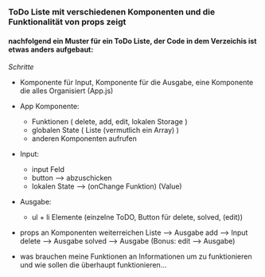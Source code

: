 ### ToDo Liste mit verschiedenen Komponenten und die Funktionalität von props zeigt

#### nachfolgend ein Muster für ein ToDo Liste, der Code in dem Verzeichis ist etwas anders aufgebaut:
*Schritte*
- Komponente für Input, Komponente für die Ausgabe, eine Komponente die alles Organisiert (App.js)

- App Komponente:
    - Funktionen ( delete, add, edit, lokalen Storage )
    - globalen State ( Liste (vermutlich ein Array) )
    - anderen Komponenten aufrufen

- Input: 
    - input Feld
    - button --> abzuschicken
    - lokalen State --> (onChange Funktion) (Value)

- Ausgabe:
    - ul + li Elemente (einzelne ToDO, Button für delete, solved, (edit))

- props an Komponenten weiterreichen
    Liste --> Ausgabe
    add   --> Input  
    delete --> Ausgabe
    solved --> Ausgabe
    (Bonus: edit  --> Ausgabe)

- was brauchen meine Funktionen an Informationen um zu funktionieren und wie sollen die überhaupt funktionieren...